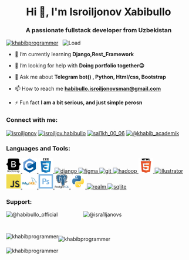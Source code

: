 <h1 align="center">Hi 👋, I'm Isroiljonov Xabibullo</h1>
<h3 align="center">A passionate fullstack developer from Uzbekistan</h3>
 <img src="https://media.tenor.com/NOYF3f82b_gAAAAC/programmer.gif" alt="Load" align="right" width="350px">

<p align="left"> <a href="https://github.com/ryo-ma/github-profile-trophy"><img src="https://github-profile-trophy.vercel.app/?username=khabibprogrammer" alt="khabibprogrammer" /></a> </p>

- 🌱 I’m currently learning **Django,Rest_Framework**

- 🤝 I’m looking for help with **Doing portfolio together😐**

- 💬 Ask me about **Telegram bot() , Python, Html/css, Bootstrap**

- 📫 How to reach me **habibullo.isroiljonovsman@gmail.com**

- ⚡ Fun fact **I am a bit serious, and just simple perosn**

<h3 align="left">Connect with me:</h3>
<p align="left">
<a href="https://twitter.com/isroiljonov" target="blank"><img align="center" src="https://raw.githubusercontent.com/rahuldkjain/github-profile-readme-generator/master/src/images/icons/Social/twitter.svg" alt="isroiljonov" height="30" width="40" /></a>
<a href="https://fb.com/isroiljov.habibullo" target="blank"><img align="center" src="https://raw.githubusercontent.com/rahuldkjain/github-profile-readme-generator/master/src/images/icons/Social/facebook.svg" alt="isroiljov.habibullo" height="30" width="40" /></a>
<a href="https://instagram.com/sal1kh_00_06" target="blank"><img align="center" src="https://raw.githubusercontent.com/rahuldkjain/github-profile-readme-generator/master/src/images/icons/Social/instagram.svg" alt="sal1kh_00_06" height="30" width="40" /></a>
<a href="https://www.youtube.com/c/@khabib_academik" target="blank"><img align="center" src="https://raw.githubusercontent.com/rahuldkjain/github-profile-readme-generator/master/src/images/icons/Social/youtube.svg" alt="@khabib_academik" height="30" width="40" /></a>
</p>

<h3 align="left">Languages and Tools:</h3>
<p align="left"> <a href="https://getbootstrap.com" target="_blank" rel="noreferrer"> <img src="https://raw.githubusercontent.com/devicons/devicon/master/icons/bootstrap/bootstrap-plain-wordmark.svg" alt="bootstrap" width="40" height="40"/> </a> <a href="https://www.cprogramming.com/" target="_blank" rel="noreferrer"> <img src="https://raw.githubusercontent.com/devicons/devicon/master/icons/c/c-original.svg" alt="c" width="40" height="40"/> </a> <a href="https://www.w3schools.com/css/" target="_blank" rel="noreferrer"> <img src="https://raw.githubusercontent.com/devicons/devicon/master/icons/css3/css3-original-wordmark.svg" alt="css3" width="40" height="40"/> </a> <a href="https://www.djangoproject.com/" target="_blank" rel="noreferrer"> <img src="https://cdn.worldvectorlogo.com/logos/django.svg" alt="django" width="40" height="40"/> </a> <a href="https://www.figma.com/" target="_blank" rel="noreferrer"> <img src="https://www.vectorlogo.zone/logos/figma/figma-icon.svg" alt="figma" width="40" height="40"/> </a> <a href="https://git-scm.com/" target="_blank" rel="noreferrer"> <img src="https://www.vectorlogo.zone/logos/git-scm/git-scm-icon.svg" alt="git" width="40" height="40"/> </a> <a href="https://hadoop.apache.org/" target="_blank" rel="noreferrer"> <img src="https://www.vectorlogo.zone/logos/apache_hadoop/apache_hadoop-icon.svg" alt="hadoop" width="40" height="40"/> </a> <a href="https://www.w3.org/html/" target="_blank" rel="noreferrer"> <img src="https://raw.githubusercontent.com/devicons/devicon/master/icons/html5/html5-original-wordmark.svg" alt="html5" width="40" height="40"/> </a> <a href="https://www.adobe.com/in/products/illustrator.html" target="_blank" rel="noreferrer"> <img src="https://www.vectorlogo.zone/logos/adobe_illustrator/adobe_illustrator-icon.svg" alt="illustrator" width="40" height="40"/> </a> <a href="https://developer.mozilla.org/en-US/docs/Web/JavaScript" target="_blank" rel="noreferrer"> <img src="https://raw.githubusercontent.com/devicons/devicon/master/icons/javascript/javascript-original.svg" alt="javascript" width="40" height="40"/> </a> <a href="https://www.mysql.com/" target="_blank" rel="noreferrer"> <img src="https://raw.githubusercontent.com/devicons/devicon/master/icons/mysql/mysql-original-wordmark.svg" alt="mysql" width="40" height="40"/> </a> <a href="https://www.photoshop.com/en" target="_blank" rel="noreferrer"> <img src="https://raw.githubusercontent.com/devicons/devicon/master/icons/photoshop/photoshop-line.svg" alt="photoshop" width="40" height="40"/> </a> <a href="https://www.postgresql.org" target="_blank" rel="noreferrer"> <img src="https://raw.githubusercontent.com/devicons/devicon/master/icons/postgresql/postgresql-original-wordmark.svg" alt="postgresql" width="40" height="40"/> </a> <a href="https://www.python.org" target="_blank" rel="noreferrer"> <img src="https://raw.githubusercontent.com/devicons/devicon/master/icons/python/python-original.svg" alt="python" width="40" height="40"/> </a> <a href="https://realm.io/" target="_blank" rel="noreferrer"> <img src="https://raw.githubusercontent.com/bestofjs/bestofjs-webui/8665e8c267a0215f3159df28b33c365198101df5/public/logos/realm.svg" alt="realm" width="40" height="40"/> </a> <a href="https://www.sqlite.org/" target="_blank" rel="noreferrer"> <img src="https://www.vectorlogo.zone/logos/sqlite/sqlite-icon.svg" alt="sqlite" width="40" height="40"/> </a> </p>

<h3 align="left">Support:</h3>
<p><a href="https://www.buymeacoffee.com/@habibullo_official" > <img align="left" src="https://cdn.buymeacoffee.com/buttons/v2/default-yellow.png" height="50" width="210" alt="@habibullo_official" /></a><a href="https://ko-fi.com/@isra1ljanovs"> <img align="left" src="https://cdn.ko-fi.com/cdn/kofi3.png?v=3" height="60" width="280" alt="@isra1ljanovs" /></a></p><br><br>

<p><img align="left" src="https://github-readme-stats.vercel.app/api/top-langs?username=khabibprogrammer&show_icons=true&locale=en&layout=compact" alt="khabibprogrammer" /></p>

<p>&nbsp;<img align="center" src="https://github-readme-stats.vercel.app/api?username=khabibprogrammer&show_icons=true&locale=en" alt="khabibprogrammer" /></p>

<p><img align="center" src="https://github-readme-streak-stats.herokuapp.com/?user=khabibprogrammer&" alt="khabibprogrammer" /></p>


